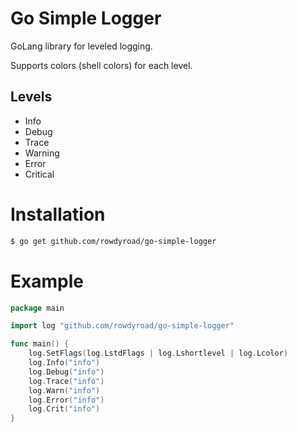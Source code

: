 # Go Simple Logger

GoLang library for leveled logging.

Supports colors (shell colors) for each level.

## Levels
- Info
- Debug
- Trace
- Warning
- Error
- Critical

# Installation
```sh
$ go get github.com/rowdyroad/go-simple-logger
```

# Example
```go
package main

import log "github.com/rowdyroad/go-simple-logger"

func main() {
	log.SetFlags(log.LstdFlags | log.Lshortlevel | log.Lcolor)
	log.Info("info")
	log.Debug("info")
	log.Trace("info")
	log.Warn("info")
	log.Error("info")
	log.Crit("info")
}

```

